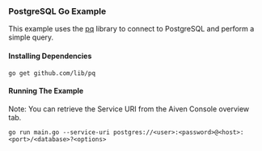 ### PostgreSQL Go Example

This example uses the [pq](https://github.com/lib/pq) library to connect to PostgreSQL and perform a simple query.
#### Installing Dependencies  

```
go get github.com/lib/pq
```

#### Running The Example
Note: You can retrieve the Service URI from the Aiven Console overview tab.
```
go run main.go --service-uri postgres://<user>:<password>@<host>:<port>/<database>?<options>
```